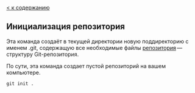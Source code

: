 [< к содержанию](./readme.md)

## Инициализация репозитория

Эта команда создаёт в текущей директории новую поддиректорию с именем .git, содержащую все необходимые файлы [репозитория](./definitions2.md) — структуру Git-репозитория.

По сути, эта команда создает пустой репозиторий на вашем компьютере.

```bash=
git init .
```